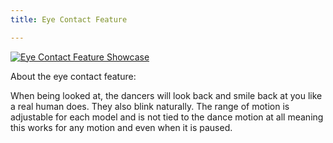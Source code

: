 ```yaml
---
title: Eye Contact Feature

---
```


[![Eye Contact Feature Showcase](https://img.youtube.com/vi/zP966sQ6h0g/0.jpg)](https://youtu.be/zP966sQ6h0g)

About the eye contact feature:

When being looked at, the dancers will look back and smile back at you like a real human does. They also blink naturally. The range of motion is adjustable for each model and is not tied to the dance motion at all meaning this works for any motion and even when it is paused. 
